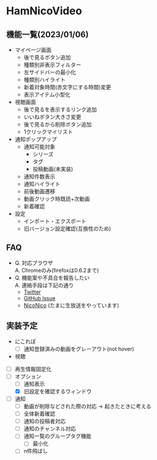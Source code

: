 # HamNicoVideo
## 機能一覧(2023/01/06)
- マイページ画面
  - 後で見るボタン追加
  - 種類別非表示フィルター
  - 左サイドバーの最小化
  - 種類別ハイライト
  - 新着対象時間(赤文字にする時間)変更
  - 表示アイテム小型化
- 視聴画面
  - 後で見るを表示するリンク追加
  - いいねボタン大きさ変更
  - 後で見るから削除ボタン追加
  - 1クリックマイリスト
- 通知ポップアップ
  - 通知可能対象
    - シリーズ
    - タグ
    - 投稿動画(未実装)
  - 通知件数表示
  - 通知ハイライト
  - 前後動画遷移
  - 動画クリック時既読+次動画
  - 新着確認
- 設定
  - インポート・エクスポート
  - 旧バージョン設定確認(互換性のため)

## FAQ
- Q. 対応ブラウザ  
A. Chromeのみ(firefoxは0.6.2まで)
- Q. 機能案や不具合を報告したい  
A. 連絡手段は下記の通り
  - [Twitter](https://twitter.com/hukihamu)
  - [GitHub Issue](https://github.com/hukihamu/HamNicoVideo/issues)
  - [NicoNico](https://www.nicovideo.jp/user/26267653) (たまに生放送をやっています)

## 実装予定
- にこれぽ
  - [ ] 通知登録済みの動画をグレーアウト(not hover)
-  視聴
- [ ] 再生情報固定化
- [ ] オプション
  - [ ] 通知表示
  - [x] 旧設定を確認するウィンドウ
- [ ] 通知
  - [ ] 動画が削除などされた際の対応 -> 起きたときに考える
  - [ ] 全体新着確認
  - [ ] 通知の投稿者対応
  - [ ] 通知のチャンネル対応
  - [ ] 通知一覧のグループタグ機能
    - [ ] 最小化
  - [ ] n件飛ばし